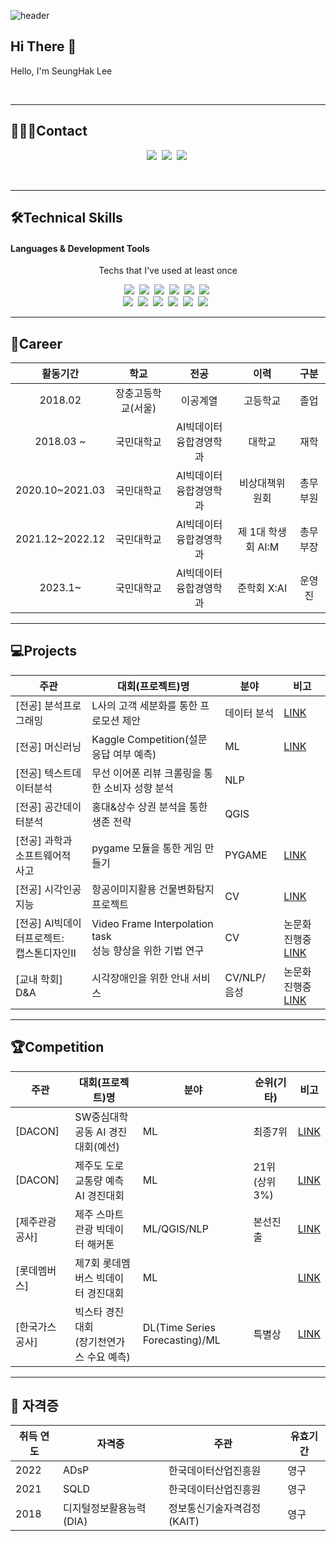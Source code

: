 ![header](https://capsule-render.vercel.app/api?type=waving&color=random&height=200&section=header&text=LEE%SEUNGHAK%20's%20GitHub&fontSize=60&animation=fadeIn)


## Hi There 👋
Hello, I'm SeungHak Lee

<br/>

***

## 🙍🏻‍♂️Contact
<p align="center">
  <a href="https://www.facebook.com/profile.php?id=100007883883793"><img src="https://img.shields.io/badge/Facebook-1877F2?style=flat-square&logo=Facebook&logoColor=white&link=https://www.facebook.com/profile.php?id=100007883883793"/></a>&nbsp
  <a href="https://www.instagram.com/lees_hak/"><img src="https://img.shields.io/badge/Instagram-E4405F?style=flat-square&logo=Instagram&logoColor=white&link=https://www.instagram.com/lees_hak/"/></a>&nbsp
  <a href="mailto:dltmdgkr95@gmail.com"><img src="https://img.shields.io/badge/Gmail-d14836?style=flat-square&logo=Gmail&logoColor=white&link=dltmdgkr95@gmail.com"/></a>&nbsp
</p>

<br/>

***

## 🛠Technical Skills 
#### Languages & Development Tools
<p align="center"> Techs that I've used at least once </p>

<p align="center">
  <img src="https://img.shields.io/badge/Python-3766AB?style=flat-square&logo=Python&logoColor=white"/></a>&nbsp 
  <img src="https://img.shields.io/badge/Java-007396?style=flat-square&logo=Java&logoColor=white"/></a>&nbsp
  <img src="https://img.shields.io/badge/Pytorch-EE4C2C?style=flat-square&logo=Pytorch&logoColor=white"/>&nbsp
  <img src="https://img.shields.io/badge/SQL-4479A1?style=flat-square&logo=MySQL&logoColor=white"/>&nbsp
  <img src="https://img.shields.io/badge/Qgis-589632?style=flat-square&logo=Qgis&logoColor=white"/></a>&nbsp 
  <img src="https://img.shields.io/badge/Excel-217346?style=flat-square&logo=Microsoft Excel&logoColor=white"/></a>&nbsp 
  <br>
  <img src="https://img.shields.io/badge/Jupyter-F37626?style=flat-square&logo=Jupyter&logoColor=white"/></a>&nbsp 
  <img src="https://img.shields.io/badge/Google Colab-F9AB00?style=flat-square&logo=Google Colab&logoColor=white"/></a>&nbsp 
  <img src="https://img.shields.io/badge/VSCode-007ACC?style=flat-square&logo=Visual Studio Code&logoColor=white"/></a>&nbsp 
  <img src="https://img.shields.io/badge/Git-F05032?style=flat-square&logo=Git&logoColor=white"/></a>&nbsp
  <img src="https://img.shields.io/badge/GitHub-181717?style=flat-square&logo=GitHub&logoColor=white"/></a>&nbsp 
  <img src="https://img.shields.io/badge/Slack-4A154B?style=flat-square&logo=Slack&logoColor=white"/> </a>&nbsp 
</p>

***

## 📝Career
| 활동기간 | 학교 | 전공 | 이력 | 구분 |
| :------: | :------: | :------: | :------: | :------: |
| 2018.02 | 장충고등학교(서울) | 이공계열 | 고등학교 | 졸업 |
| 2018.03 ~ | 국민대학교 | AI빅데이터융합경영학과 | 대학교 | 재학 |
| 2020.10~2021.03 | 국민대학교 | AI빅데이터융합경영학과 | 비상대책위원회 | 총무부원 |
| 2021.12~2022.12 | 국민대학교 | AI빅데이터융합경영학과 | 제 1대 학생회 AI:M | 총무부장 |
| 2023.1~ | 국민대학교 | AI빅데이터융합경영학과 | 준학회 X:AI | 운영진 |

***

## 💻Projects
|주관|대회(프로젝트)명|분야|비고|
|------|---|---|---|
|[전공] 분석프로그래밍|L사의 고객 세분화를 통한 프로모션 제안|데이터 분석|[LINK](https://github.com/lshak123/Projects/tree/main/%5B%EA%B5%90%EB%82%B4%5D%20%EB%B0%B1%ED%99%94%EC%A0%90%20%EA%B3%A0%EA%B0%9D%EB%B6%84%EC%84%9D%EC%9D%84%20%ED%86%B5%ED%95%9C%20%EB%A7%88%EC%BC%80%ED%8C%85%20%EC%A0%84%EB%9E%B5%20%EC%A0%9C%EC%8B%9C%202021.06)|
|[전공] 머신러닝|Kaggle Competition(설문 응답 여부 예측)|ML|[LINK](https://github.com/lshak123/Projects/tree/main/%5B%EA%B5%90%EB%82%B4%5D%20%EC%84%A4%EB%AC%B8%EC%A1%B0%EC%82%AC%20%EC%9D%91%EB%8B%B5%20%EC%97%AC%EB%B6%80%20%EC%98%88%EC%B8%A1%20%ED%94%84%EB%A1%9C%EC%A0%9D%ED%8A%B8%202021.12)|
|[전공] 텍스트데이터분석|무선 이어폰 리뷰 크롤링을 통한 소비자 성향 분석|NLP||
|[전공] 공간데이터분석|홍대&상수 상권 분석을 통한 생존 전략|QGIS||
|[전공] 과학과 소프트웨어적 사고|pygame 모듈을 통한 게임 만들기|PYGAME|[LINK](https://github.com/lshak123/Projects/tree/main/%5B%EA%B5%90%EB%82%B4%5D%20%EA%B2%8C%EC%9E%84%EB%A7%8C%EB%93%A4%EA%B8%B0_2022.06)|
|[전공] 시각인공지능|항공이미지활용 건물변화탐지 프로젝트|CV|[LINK](https://github.com/lshak123/Projects/tree/main/%5B%EA%B5%90%EB%82%B4%5D%20%ED%95%AD%EA%B3%B5%EC%9D%B4%EB%AF%B8%EC%A7%80%ED%99%9C%EC%9A%A9%20%EA%B1%B4%EB%AC%BC%EB%B3%80%ED%99%94%ED%83%90%EC%A7%80)|
|[전공] AI빅데이터프로젝트:<br/>캡스톤디자인Ⅱ|Video Frame Interpolation task<br/>성능 향상을 위한 기법 연구|CV|논문화 진행중 <br/>[LINK](https://github.com/lshak123/Projects/tree/main/%5BDL%20%ED%94%84%EB%A1%9C%EC%A0%9D%ED%8A%B8%5D%20Video%20Frame%20Interpolation%20%EC%84%B1%EB%8A%A5%ED%96%A5%EC%83%81%EC%9D%84%20%EC%9C%84%ED%95%9C%20%EA%B8%B0%EB%B2%95%20%EC%97%B0%EA%B5%AC_2022.09~)|
|[교내 학회] D&A|시각장애인을 위한 안내 서비스|CV/NLP/음성|논문화 진행중 <br/>[LINK](https://github.com/lshak123/Projects/tree/main/%5BDL%20%ED%94%84%EB%A1%9C%EC%A0%9D%ED%8A%B8%5D%20%EC%8B%9C%EA%B0%81%EC%9E%A5%EC%95%A0%EC%9D%B8%EC%9D%84%20%EC%9C%84%ED%95%9C%20%EC%95%88%EB%82%B4%20%EC%84%9C%EB%B9%84%EC%8A%A4_2022.07~)|

***

## 🏆Competition
|주관|대회(프로젝트)명|분야|순위(기타)|비고|
|------|---|---|---|---|
|[DACON]| SW중심대학 공동 AI 경진대회(예선)|ML|최종7위|[LINK](https://github.com/lshak123/Competition/tree/main/%5Bdacon%5D%20SW%EC%A4%91%EC%8B%AC%EB%8C%80%ED%95%99%20%EA%B3%B5%EB%8F%99%20AI%20%EA%B2%BD%EC%A7%84%EB%8C%80%ED%9A%8C%EC%98%88%EC%84%A0_2022.08)|
|[DACON]| 제주도 도로 교통량 예측 AI 경진대회|ML|21위(상위 3%)|[LINK](https://github.com/lshak123/Competition/tree/main/%5Bdacon%5D%20%EC%A0%9C%EC%A3%BC%20%EB%8F%84%EB%A1%9C%20%EA%B5%90%ED%86%B5%EB%9F%89%20%EC%98%88%EC%B8%A1_2022.11)|
|[제주관광공사]|제주 스마트관광 빅데이터 해커톤|ML/QGIS/NLP|본선진출|[LINK](https://github.com/lshak123/Competition/tree/main/%EC%A0%9C%EC%A3%BC%20%EC%8A%A4%EB%A7%88%ED%8A%B8%EA%B4%80%EA%B4%91%20%EB%B9%85%EB%8D%B0%EC%9D%B4%ED%84%B0%20%ED%95%B4%EC%BB%A4%ED%86%A4)|
|[롯데멤버스]|제7회 롯데멤버스 빅데이터 경진대회|ML||[LINK](https://github.com/lshak123/Competition/tree/main/%5B%EB%A1%AF%EB%8D%B0%EB%A9%A4%EB%B2%84%EC%8A%A4%5D%20%EB%B9%85%EB%8D%B0%EC%9D%B4%ED%84%B0%20%EA%B2%BD%EC%A7%84%EB%8C%80%ED%9A%8C_2022.08)|
|[한국가스공사]|빅스타 경진대회<br/>(장기천연가스 수요 예측)|DL(Time Series Forecasting)/ML|특별상|[LINK](https://github.com/lshak123/Competition/tree/main/%5B%ED%95%9C%EA%B5%AD%EA%B0%80%EC%8A%A4%EA%B3%B5%EC%82%AC%5D%20%EC%9E%A5%EA%B8%B0%EC%B2%9C%EC%97%B0%EA%B0%80%EC%8A%A4%20%EC%88%98%EC%9A%94%20%EC%98%88%EC%B8%A1_2022.12)|

***

## 📜 자격증
|취득 연도|자격증|주관|유효기간|
|-|-|-|-|
|2022|ADsP|한국데이터산업진흥원|영구|
|2021|SQLD|한국데이터산업진흥원|영구|
|2018|디지털정보활용능력(DIA)|정보통신기술자격검정(KAIT)|영구|

